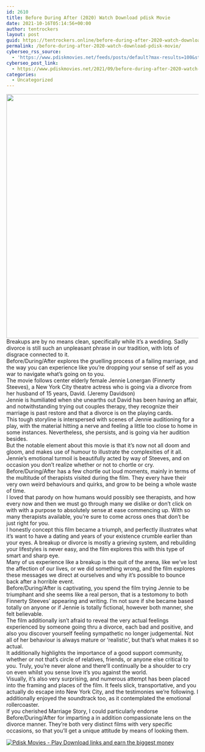 ```yaml
---
id: 2610
title: Before During After (2020) Watch Download pdisk Movie
date: 2021-10-16T05:14:56+00:00
author: tentrockers
layout: post
guid: https://tentrockers.online/before-during-after-2020-watch-download-pdisk-movie/
permalink: /before-during-after-2020-watch-download-pdisk-movie/
cyberseo_rss_source:
  - 'https://www.pdiskmovies.net/feeds/posts/default?max-results=100&start-index=401'
cyberseo_post_link:
  - https://www.pdiskmovies.net/2021/09/before-during-after-2020-watch-download.html
categories:
  - Uncategorized
---
```

<div class="separator">
  <a href="https://1.bp.blogspot.com/-BTd_auM5wFI/YUIuW04SDnI/AAAAAAAAAIU/O8_g8D_IU5wKj36OHDcCZBYOgUtwUDpmACLcBGAsYHQ/s1200/fv.jpg" imageanchor="1"><img loading="lazy" border="0" data-original-height="1200" data-original-width="960" height="640" src="https://1.bp.blogspot.com/-BTd_auM5wFI/YUIuW04SDnI/AAAAAAAAAIU/O8_g8D_IU5wKj36OHDcCZBYOgUtwUDpmACLcBGAsYHQ/w512-h640/fv.jpg" width="512" /></a>
</div>



<div>
  <div>
    <span>Breakups are by no means clean, specifically while it’s a wedding. Sadly divorce is still such an unpleasant phrase in our tradition, with lots of disgrace connected to it.</span>
  </div>
  
  <div>
    <span>Before/During/After explores the gruelling process of a failing marriage, and the way you can experience like you’re dropping your sense of self as you war to navigate what’s going on to you.</span>
  </div>
  
  <div>
    <span>The movie follows center elderly female Jennie Lonergan (Finnerty Steeves), a New York City theatre actress who is going via a divorce from her husband of 15 years, David. (Jeremy Davidson)</span>
  </div>
  
  <div>
    <span>Jennie is humiliated when she unearths out David has been having an affair, and notwithstanding trying out couples therapy, they recognize their marriage is past restore and that a divorce is on the playing cards.</span>
  </div>
  
  <div>
    <span>This tough storyline is interspersed with scenes of Jennie auditioning for a play, with the material hitting a nerve and feeling a little too close to home in some instances. Nevertheless, she persists, and is going via her audition besides.</span>
  </div>
  
  <div>
    <span>But the notable element about this movie is that it’s now not all doom and gloom, and makes use of humour to illustrate the complexities of it all. Jennie’s emotional turmoil is beautifully acted by way of Steeves, and on occasion you don’t realize whether or not to chortle or cry.</span>
  </div>
  
  <div>
    <span>Before/During/After has a few chortle out loud moments, mainly in terms of the multitude of therapists visited during the film. They every have their very own weird behaviours and quirks, and grow to be being a whole waste of time.</span>
  </div>
  
  <div>
    <span>I loved that parody on how humans would possibly see therapists, and how every now and then we must go through many we dislike or don’t click on with with a purpose to absolutely sense at ease commencing up. With so many therapists available, you’re sure to come across ones that don’t be just right for you.</span>
  </div>
  
  <div>
    <span>I honestly concept this film became a triumph, and perfectly illustrates what it’s want to have a dating and years of your existence crumble earlier than your eyes. A breakup or divorce is mostly a grieving system, and rebuilding your lifestyles is never easy, and the film explores this with this type of smart and sharp eye.</span>
  </div>
  
  <div>
    <span>Many of us experience like a breakup is the quit of the arena, like we’ve lost the affection of our lives, or we did something wrong, and the film explores these messages we direct at ourselves and why it’s possible to bounce back after a horrible event.</span>
  </div>
  
  <div>
    <span>Before/During/After is captivating, you spend the film trying Jennie to be triumphant and she seems like a real person, that is a testomony to both Finnerty Steeves’ appearing and writing. I’m not sure if she became based totally on anyone or if Jennie is totally fictional, however both manner, she felt believable.</span>
  </div>
  
  <div>
    <span>The film additionally isn’t afraid to reveal the very actual feelings experienced by someone going thru a divorce, each bad and positive, and also you discover yourself feeling sympathetic no longer judgemental. Not all of her behaviour is always mature or ‘realistic’, but that’s what makes it so actual.</span>
  </div>
  
  <div>
    <span>It additionally highlights the importance of a good support community, whether or not that’s circle of relatives, friends, or anyone else critical to you. Truly, you’re never alone and there’ll continually be a shoulder to cry on even whilst you sense love it’s you against the world.</span>
  </div>
  
  <div>
    <span>Visually, it’s also very surprising, and numerous attempt has been placed into the framing and places of the film. It feels slick, transportative, and you actually do escape into New York City, and the testimonies we’re following. I additionally enjoyed the soundtrack too, as it contemplated the emotional rollercoaster.</span>
  </div>
  
  <div>
    <span>If you cherished Marriage Story, I could particularly endorse Before/During/After for imparting a in addition compassionate lens on the divorce manner. They’re both very distinct films with very specific occasions, so that you’ll get a unique attitude by means of looking them.</span>
  </div>
</div>

[![](https://1.bp.blogspot.com/-KJZYdQTn3nw/YS8VdIdXMyI/AAAAAAAAaw4/BR8dsGkpxw0T8C_4G4ALfMA7cP79KN3kwCLcBGAsYHQ/w400-h58/play_download_buttuons-removebg-preview.png "Pdisk Movies - Play Download links and earn the biggest money")](https://kofilink.com/1/bnYybDMxMDAwd2xh?dn=1)